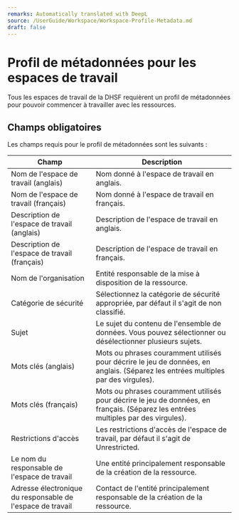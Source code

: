 ```yaml
---
remarks: Automatically translated with DeepL
source: /UserGuide/Workspace/Workspace-Profile-Metadata.md
draft: false
---
```



# Profil de métadonnées pour les espaces de travail

Tous les espaces de travail de la DHSF requièrent un profil de métadonnées pour pouvoir commencer à travailler avec les ressources.

## Champs obligatoires

Les champs requis pour le profil de métadonnées sont les suivants :


| Champ | Description |
|-------|-------------|
|Nom de l'espace de travail (anglais)|Nom donné à l'espace de travail en anglais.
|Nom de l'espace de travail (français)|Nom donné à l'espace de travail en français.
|Description de l'espace de travail (anglais)|Description de l'espace de travail en anglais.
|Description de l'espace de travail (français)|Description de l'espace de travail en français.
|Nom de l'organisation|Entité responsable de la mise à disposition de la ressource.
|Catégorie de sécurité|Sélectionnez la catégorie de sécurité appropriée, par défaut il s'agit de non classifié.
|Sujet|Le sujet du contenu de l'ensemble de données. Vous pouvez sélectionner ou désélectionner plusieurs sujets.
|Mots clés (anglais)|Mots ou phrases couramment utilisés pour décrire le jeu de données, en anglais. (Séparez les entrées multiples par des virgules).
|Mots clés (français)|Mots ou phrases couramment utilisés pour décrire le jeu de données, en français. (Séparez les entrées multiples par des virgules).
|Restrictions d'accès|Les restrictions d'accès de l'espace de travail, par défaut il s'agit de Unrestricted.
|Le nom du responsable de l'espace de travail|Une entité principalement responsable de la création de la ressource.
|Adresse électronique du responsable de l'espace de travail|Contact de l'entité principalement responsable de la création de la ressource.
